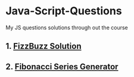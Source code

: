 # Java-Script-Questions
My JS questions solutions through out the course
## 1. [FizzBuzz Solution]( https://github.com/Shriya-Chauhan/Java-Script-Questions/blob/main/FizzBuzz.js)
## 2. [Fibonacci Series Generator]( https://github.com/Shriya-Chauhan/Java-Script-Questions/blob/main/FibonacciGenerator.js)
